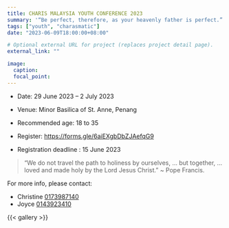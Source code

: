 ```yaml
---
title: CHARIS MALAYSIA YOUTH CONFERENCE 2023
summary: '“Be perfect, therefore, as your heavenly father is perfect.” – Matthew 5:48'
tags: ["youth", "charasmatic"]
date: "2023-06-09T18:00:00+08:00"

# Optional external URL for project (replaces project detail page).
external_link: ""

image:
  caption:
  focal_point: 
---
```


- Date: 29 June 2023 – 2 July 2023
- Venue: Minor Basilica of St. Anne, Penang
- Recommended age: 18 to 35

- Register: https://forms.gle/6aiEXgbDbZJAefqG9 
- Registration deadline : 15 June 2023

> “We do not travel the path to holiness by ourselves, … but together, …loved and made holy by the Lord Jesus Christ.” ~ Pope Francis.

For more info, please contact:
- Christine [0173987140](tel:+60173987140)
- Joyce [0143923410](tel:+60143923410)

{{< gallery >}}